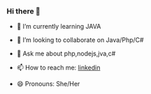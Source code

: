 ### Hi there 👋


- 🌱 I’m currently learning JAVA

- 👯 I’m looking to collaborate on Java/Php/C#

- 💬 Ask me about php,nodejs,jva,c#

- 📫 How to reach me: [linkedin](https://www.linkedin.com/in/soumia-kabrane-302a28216/)

- 😄 Pronouns: She/Her
